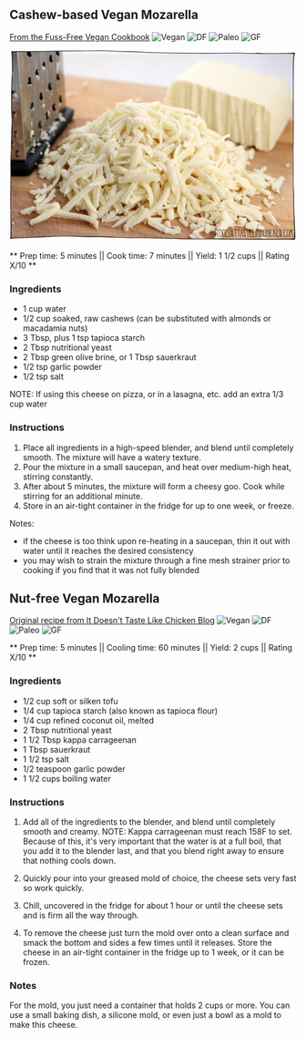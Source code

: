 ## Cashew-based Vegan Mozarella

[From the Fuss-Free Vegan Cookbook](https://www.amazon.ca/s?k=fuss+free+vegan&crid=2QXY700P3THUW&sprefix=fuss+fr%2Caps%2C-1&ref=nb_sb_ss_i_1_6)
![Vegan](https://img.shields.io/badge/-Vegan-brightgreen.svg)
![DF](https://img.shields.io/badge/-Dairy--free-blue.svg)
![Paleo](https://img.shields.io/badge/-Paleo-blueviolet.svg)
![GF](https://img.shields.io/badge/-Gluten--free-yellow.svg)

![Picture](../img/vegan_mozarella.jpg)

** Prep time: 5 minutes || Cook time: 7 minutes || Yield: 1 1/2 cups || Rating X/10 **

### Ingredients

- 1 cup water
- 1/2 cup soaked, raw cashews (can be substituted with almonds or macadamia nuts)
- 3 Tbsp, plus 1 tsp tapioca starch
- 2 Tbsp nutritional yeast
- 2 Tbsp green olive brine, or 1 Tbsp sauerkraut
- 1/2 tsp garlic powder
- 1/2 tsp salt

NOTE: If using this cheese on pizza, or in a lasagna, etc. add an extra 1/3 cup water

### Instructions

1. Place all ingredients in a high-speed blender, and blend until completely smooth. The mixture will have a watery texture.
1. Pour the mixture in a small saucepan, and heat over medium-high heat, stirring constantly. 
1. After about 5 minutes, the mixture will form a cheesy goo. Cook while stirring for an additional minute.
1. Store in an air-tight container in the fridge for up to one week, or freeze.

Notes:

- if the cheese is too think upon re-heating in a saucepan, thin it out with water until it reaches the desired consistency
- you may wish to strain the mixture through a fine mesh strainer prior to cooking if you find that it was not fully blended

## Nut-free Vegan Mozarella

[Original recipe from It Doesn't Taste Like Chicken Blog](https://itdoesnttastelikechicken.com/the-best-vegan-mozzarella/)
![Vegan](https://img.shields.io/badge/-Vegan-brightgreen.svg)
![DF](https://img.shields.io/badge/-Dairy--free-blue.svg)
![Paleo](https://img.shields.io/badge/-Paleo-blueviolet.svg)
![GF](https://img.shields.io/badge/-Gluten--free-yellow.svg)

** Prep time: 5 minutes || Cooling time: 60 minutes || Yield: 2 cups || Rating X/10 **

### Ingredients

- 1/2 cup soft or silken tofu
- 1/4 cup tapioca starch (also known as tapioca flour)
- 1/4 cup refined coconut oil, melted
- 2 Tbsp nutritional yeast
- 1 1/2 Tbsp kappa carrageenan
- 1 Tbsp sauerkraut
- 1 1/2 tsp salt
- 1/2 teaspoon garlic powder
- 1 1/2 cups boiling water

### Instructions

1. Add all of the ingredients to the blender, and blend until completely smooth and creamy. NOTE: Kappa carrageenan must reach 158F to set. Because of this, it's very important that the water is at a full boil, that you add it to the blender last, and that you blend right away to ensure that nothing cools down. 

1. Quickly pour into your greased mold of choice, the cheese sets very fast so work quickly.
1. Chill, uncovered in the fridge for about 1 hour or until the cheese sets and is firm all the way through. 
1. To remove the cheese just turn the mold over onto a clean surface and smack the bottom and sides a few times until it releases. Store the cheese in an air-tight container in the fridge up to 1 week, or it can be frozen.

### Notes

For the mold, you just need a container that holds 2 cups or more. You can use a small baking dish, a silicone mold, or even just a bowl as a mold to make this cheese.


